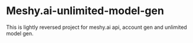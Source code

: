 # Meshy.ai-unlimited-model-gen
This is lightly reversed project for meshy.ai api, account gen and unlimited model gen.
